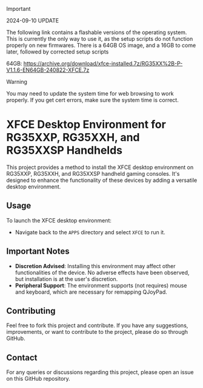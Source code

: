 > [!IMPORTANT]
> 2024-09-10 UPDATE
>
> The following link contains a flashable versions of the operating system. This is currently the only way to use it, as the setup scripts do not function properly on new firmwares. There is a 64GB OS image, and a 16GB to come later, followed by corrected setup scripts
>
> 64GB: https://archive.org/download/xfce-installed.7z/RG35XX%2B-P-V1.1.6-EN64GB-240822-XFCE.7z

> [!WARNING]  
> You may need to update the system time for web browsing to work properly. If you get cert errors, make sure the system time is correct.


# XFCE Desktop Environment for RG35XXP, RG35XXH, and RG35XXSP Handhelds

This project provides a method to install the XFCE desktop environment on RG35XXP, RG35XXH, and RG35XXSP handheld gaming consoles. It's designed to enhance the functionality of these devices by adding a versatile desktop environment.

## Usage

To launch the XFCE desktop environment:

- Navigate back to the `APPS` directory and select `XFCE` to run it.

## Important Notes

- **Discretion Advised**: Installing this environment may affect other functionalities of the device. No adverse effects have been observed, but installation is at the user's discretion.
- **Peripheral Support**: The environment supports (not requires) mouse and keyboard, which are necessary for remapping QJoyPad.

## Contributing

Feel free to fork this project and contribute. If you have any suggestions, improvements, or want to contribute to the project, please do so through GitHub.

## Contact

For any queries or discussions regarding this project, please open an issue on this GitHub repository.
